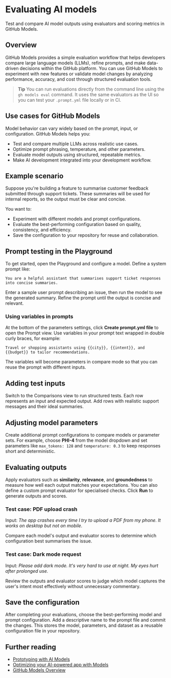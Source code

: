 # Evaluating AI models

Test and compare AI model outputs using evaluators and scoring metrics in GitHub Models.

## Overview

GitHub Models provides a simple evaluation workflow that helps developers compare large language models (LLMs), refine prompts, and make data-driven decisions within the GitHub platform. You can use GitHub Models to experiment with new features or validate model changes by analyzing performance, accuracy, and cost through structured evaluation tools.

> **Tip**
> You can run evaluations directly from the command line using the `gh models eval` command. It uses the same evaluators as the UI so you can test your `.prompt.yml` file locally or in CI.

## Use cases for GitHub Models

Model behavior can vary widely based on the prompt, input, or configuration. GitHub Models helps you:

- Test and compare multiple LLMs across realistic use cases.
- Optimize prompt phrasing, temperature, and other parameters.
- Evaluate model outputs using structured, repeatable metrics.
- Make AI development integrated into your development workflow.

## Example scenario

Suppose you're building a feature to summarise customer feedback submitted through support tickets. These summaries will be used for internal reports, so the output must be clear and concise.

You want to:

- Experiment with different models and prompt configurations.
- Evaluate the best-performing configuration based on quality, consistency, and efficiency.
- Save the configuration to your repository for reuse and collaboration.

## Prompt testing in the Playground

To get started, open the Playground and configure a model. Define a system prompt like:

```text
You are a helpful assistant that summarises support ticket responses into concise summaries.
```

Enter a sample user prompt describing an issue, then run the model to see the generated summary. Refine the prompt until the output is concise and relevant.

### Using variables in prompts

At the bottom of the parameters settings, click **Create prompt.yml file** to open the Prompt view. Use variables in your prompt text wrapped in double curly braces, for example:

```text
Travel or shopping assistants using {{city}}, {{intent}}, and {{budget}} to tailor recommendations.
```

The variables will become parameters in compare mode so that you can reuse the prompt with different inputs.

## Adding test inputs

Switch to the Comparisons view to run structured tests. Each row represents an input and expected output. Add rows with realistic support messages and their ideal summaries.

## Adjusting model parameters

Create additional prompt configurations to compare models or parameter sets. For example, choose **PHI-4** from the model dropdown and set parameters like `max_tokens: 128` and `temperature: 0.3` to keep responses short and deterministic.

## Evaluating outputs

Apply evaluators such as **similarity**, **relevance**, and **groundedness** to measure how well each output matches your expectations. You can also define a custom prompt evaluator for specialised checks. Click **Run** to generate outputs and scores.

### Test case: PDF upload crash

Input: *The app crashes every time I try to upload a PDF from my phone. It works on desktop but not on mobile.*

Compare each model's output and evaluator scores to determine which configuration best summarises the issue.

### Test case: Dark mode request

Input: *Please add dark mode. It's very hard to use at night. My eyes hurt after prolonged use.*

Review the outputs and evaluator scores to judge which model captures the user's intent most effectively without unnecessary commentary.

## Save the configuration

After completing your evaluations, choose the best-performing model and prompt configuration. Add a descriptive name to the prompt file and commit the changes. This stores the model, parameters, and dataset as a reusable configuration file in your repository.

## Further reading

- [Prototyping with AI Models](prototyping_with_ai_models.md)
- [Optimizing your AI-powered app with Models](optimizing_with_models.md)
- [GitHub Models Overview](github_models.md)
